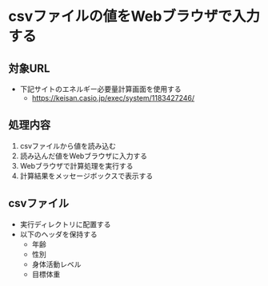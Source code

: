 # csvファイルの値をWebブラウザで入力する

## 対象URL

* 下記サイトのエネルギー必要量計算画面を使用する
  * https://keisan.casio.jp/exec/system/1183427246/

## 処理内容

1. csvファイルから値を読み込む
2. 読み込んだ値をWebブラウザに入力する
3. Webブラウザで計算処理を実行する
4. 計算結果をメッセージボックスで表示する

## csvファイル

* 実行ディレクトリに配置する
* 以下のヘッダを保持する
  * 年齢
  * 性別
  * 身体活動レベル
  * 目標体重

